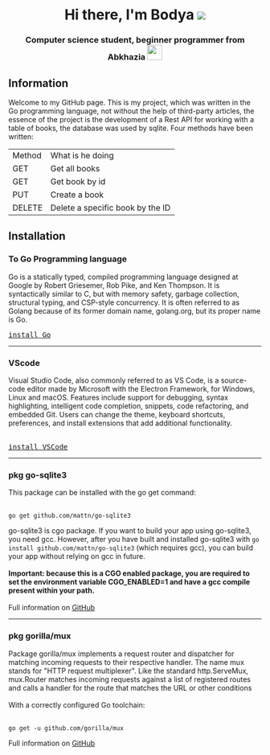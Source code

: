 <h1 align="center">Hi there, I'm Bodya
<img src="https://github.com/blackcater/blackcater/raw/main/images/Hi.gif"/></h1>
<h3 align="center">Computer science student, beginner programmer from Abkhazia <img src="https://cdn-icons-png.flaticon.com/512/164/164890.png"
width="30" height="30"></h3>
<h2>Information</h2>

Welcome to my GitHub page. This is my project, which was written in the Go programming language, not without the help of third-party articles, 
the essence of the project is the development of a Rest API for working with a table of books, the database was used by sqlite. Four methods have been written:
<table class="iksweb">
  <tbody>
    <tr>
      <td>Method</td>
      <td>
What is he doing</td>
    </tr>
    <tr>
      <td>GET</td>
      <td>Get all books</td>
    </tr>
    <tr>
      <td>GET</td>
      <td>Get book by id</td>
    </tr>
    <tr>
      <td>PUT</td>
      <td>Create a book</td>
    </tr>
    <tr>
      <td>DELETE</td>
      <td>Delete a specific book by the ID</td>
    </tr>
  </tbody>
</table>
<h2>Installation</h2>
<h3>To Go Programming language</h3>
Go is a statically typed, compiled programming language designed at Google by Robert Griesemer, Rob Pike, and Ken Thompson. 
It is syntactically similar to C, but with memory safety, garbage collection, structural typing, and CSP-style concurrency. 
It is often referred to as Golang because of its former domain name, golang.org, but its proper name is Go.
<br/>
<pre><a href="https://go.dev/">install Go</a></pre>
<hr/>
<h3>VScode</h3>
Visual Studio Code, also commonly referred to as VS Code, is a source-code editor made by Microsoft with the Electron Framework, for Windows, 
Linux and macOS. Features include support for debugging, syntax highlighting, intelligent code completion, snippets, code refactoring, and embedded Git. 
Users can change the theme, keyboard shortcuts, preferences, and install extensions that add additional functionality.
<br/><br/>
<pre><a href="https://code.visualstudio.com/download">install VSCode</a></pre>
<hr/>
<h3>pkg go-sqlite3</h3>
This package can be installed with the go get command:
<br/><br/>
<pre><code>go get github.com/mattn/go-sqlite3</code></pre>
go-sqlite3 is cgo package. If you want to build your app using go-sqlite3, you need gcc. However, 
after you have built and installed go-sqlite3 with <code>go install github.com/mattn/go-sqlite3</code> (which requires gcc), 
you can build your app without relying on gcc in future.
<br/><br/>
<b>Important: because this is a CGO enabled package, you are required to set the environment variable CGO_ENABLED=1 and have a gcc compile present within your path.</b>
<br/><br/>
Full information on <a href="https://github.com/mattn/go-sqlite3">GitHub</a>
<hr/>
<h3>pkg gorilla/mux</h3>
Package gorilla/mux implements a request router and dispatcher for matching incoming requests to their respective handler.
The name mux stands for "HTTP request multiplexer". Like the standard http.ServeMux, 
mux.Router matches incoming requests against a list of registered routes and calls a handler for the route that matches the URL or other conditions
<br/><br/>
With a correctly configured Go toolchain:
<br/><br/>
<pre><code>go get -u github.com/gorilla/mux</code></pre>
Full information on <a href="https://github.com/gorilla/mux">GitHub</a>
